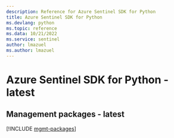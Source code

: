 ```yaml
---
description: Reference for Azure Sentinel SDK for Python
title: Azure Sentinel SDK for Python
ms.devlang: python
ms.topic: reference
ms.data: 10/21/2022
ms.service: sentinel
author: lmazuel
ms.author: lmazuel
---
```

# Azure Sentinel SDK for Python - latest

## Management packages - latest
[!INCLUDE [mgmt-packages](sentinel-mgmt-index.md)]